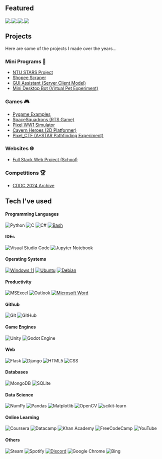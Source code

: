 <h2> Featured </h2>

<a href="https://github.com/NabilAidilreza/NTU_STARS_Project">
 <img align="center" src="https://github-readme-stats.vercel.app/api/pin/?username=nabilaidilreza&repo=NTU_STARS_Project&theme=react" />
</a>

<a href="https://github.com/NabilAidilreza/CTF_Basics">
 <img align="center" src="https://github-readme-stats.vercel.app/api/pin/?username=nabilaidilreza&repo=CTF_Basics&theme=react" />
</a>

<a href="https://github.com/NabilAidilreza/researchcompiler">
 <img align="center" src="https://github-readme-stats.vercel.app/api/pin/?username=nabilaidilreza&repo=researchcompiler&theme=react" />
</a>

<a href="https://github.com/NabilAidilreza/ctf_pixel_sim">
 <img align="center" src="https://github-readme-stats.vercel.app/api/pin/?username=nabilaidilreza&repo=ctf_pixel_sim&theme=react" />
</a>

<h2> Projects </h2>
Here are some of the projects I made over the years...
<h3>Mini Programs 📂</h3>
    <ul>
        <li><a href ="https://github.com/NabilAidilreza/NTU_STARS_Project">NTU STARS Project</a></li>
        <li><a href ="https://github.com/NabilAidilreza/ShopeeScraper">Shopee Scraper</a></li>
        <li><a href ="https://github.com/NabilAidilreza/GUI_Assistant">GUI Assistant (Server Client Model)</a></li>
        <li><a href ="https://github.com/NabilAidilreza/desktop_bot">Mini Desktop Bot (Virtual Pet Experiment)</a></li>
    </ul>
<h3>Games 🎮</h3>
    <ul>
        <li><a href ="https://github.com/NabilAidilreza/pygames">Pygame Examples</a></li>
        <li><a href ="https://github.com/NabilAidilreza/spacesquadrons">SpaceSquadrons (RTS Game)</a></li>
        <li><a href ="https://github.com/NabilAidilreza/ww1_pixel_sim">Pixel WW1 Simulator</a></li>
        <li><a href ="https://github.com/NabilAidilreza/2D_platformer">Cavern Heroes (2D Platformer)</a></li>
        <li><a href ="https://github.com/NabilAidilreza/ctf_pixel_sim">Pixel_CTF (A*STAR Pathfinding Experiment)</a></li>
    </ul>
<h3>Websites 🌐</h3>
    <ul>
        <li><a href ="https://github.com/NabilAidilreza/fast_food_website">Full Stack Web Project (School)</a></li>
    </ul>
<h3>Competitions 🏆</h3>
<ul>
  <li><a href="https://github.com/NabilAidilreza/CDDC-2024-Archive">CDDC 2024 Archive</a></li>
</ul>
<h2> Tech I've used </h2>

  #### Programming Languages
  ![Python](https://img.shields.io/badge/python-3670A0?style=for-the-badge&logo=python&logoColor=ffdd54)
  ![C](https://img.shields.io/badge/c-%2300599C.svg?style=for-the-badge&logo=c&logoColor=white)
  ![C#](https://img.shields.io/badge/c%23-%23239120.svg?style=for-the-badge&logo=c-sharp&logoColor=white)
  [![Bash](https://img.shields.io/badge/Bash-4EAA25?style=for-the-badge&logo=gnubash&logoColor=fff)](#)
  #### IDEs
  ![Visual Studio Code](https://img.shields.io/badge/Visual%20Studio%20Code-0078d7.svg?style=for-the-badge&logo=visual-studio-code&logoColor=white)
  ![Jupyter Notebook](https://img.shields.io/badge/jupyter-%23FA0F00.svg?style=for-the-badge&logo=jupyter&logoColor=white)
  #### Operating Systems
  [![Windows 11](https://img.shields.io/badge/Windows%2011-0078D4?style=for-the-badge&logo=windows11&logoColor=fff)](#)
  [![Ubuntu](https://img.shields.io/badge/Ubuntu-E95420?style=for-the-badge&logo=ubuntu&logoColor=white)](#)
  [![Debian](https://img.shields.io/badge/Debian-A81D33?style=for-the-badge&logo=debian&logoColor=fff)](#)
  #### Productivity
  ![MSExcel](https://img.shields.io/badge/Microsoft_Excel-217346?style=for-the-badge&logo=microsoft-excel&logoColor=white) 
  ![Outlook](https://img.shields.io/badge/Microsoft_Outlook-0078D4?style=for-the-badge&logo=microsoft-outlook&logoColor=white)
  [![Microsoft Word](https://img.shields.io/badge/Microsoft_Word-2B579A?style=for-the-badge&logo=microsoft-word&logoColor=white)](#)
  #### Github
  ![Git](https://img.shields.io/badge/Git-F05032?style=for-the-badge&logo=git&logoColor=white)
  ![GitHub](https://img.shields.io/badge/GitHub-100000?style=for-the-badge&logo=github&logoColor=white)
  #### Game Engines
  ![Unity](https://img.shields.io/badge/unity-%23000000.svg?style=for-the-badge&logo=unity&logoColor=white)
  ![Godot Engine](https://img.shields.io/badge/GODOT-%23FFFFFF.svg?style=for-the-badge&logo=godot-engine)
  #### Web
  ![Flask](https://img.shields.io/badge/flask-%23000.svg?style=for-the-badge&logo=flask&logoColor=white)
  ![Django](https://img.shields.io/badge/django-%23092E20.svg?style=for-the-badge&logo=django&logoColor=white)
  ![HTML5](https://img.shields.io/badge/HTML5-E34F26?style=for-the-badge&logo=html5&logoColor=white)
  ![CSS](https://img.shields.io/badge/CSS-239120?&style=for-the-badge&logo=css3&logoColor=white)
  #### Databases
  ![MongoDB](https://img.shields.io/badge/MongoDB-%234ea94b.svg?style=for-the-badge&logo=mongodb&logoColor=white)
  ![SQLite](https://img.shields.io/badge/sqlite-%2307405e.svg?style=for-the-badge&logo=sqlite&logoColor=white)
  #### Data Science
  ![NumPy](https://img.shields.io/badge/numpy-%23013243.svg?style=for-the-badge&logo=numpy&logoColor=white)
  ![Pandas](https://img.shields.io/badge/pandas-%23150458.svg?style=for-the-badge&logo=pandas&logoColor=white)
  ![Matplotlib](https://img.shields.io/badge/Matplotlib-%23ffffff.svg?style=for-the-badge&logo=Matplotlib&logoColor=black)
  ![OpenCV](https://img.shields.io/badge/opencv-%23white.svg?style=for-the-badge&logo=opencv&logoColor=white)
  ![scikit-learn](https://img.shields.io/badge/scikit--learn-%23F7931E.svg?style=for-the-badge&logo=scikit-learn&logoColor=white)
  #### Online Learning
  ![Coursera](https://img.shields.io/badge/Coursera-%230056D2.svg?style=for-the-badge&logo=Coursera&logoColor=white)
  ![Datacamp](https://img.shields.io/badge/Datacamp-05192D?style=for-the-badge&logo=datacamp&logoColor=03E860)
  ![Khan Academy](https://img.shields.io/badge/KhanAcademy-%2314BF96.svg?style=for-the-badge&logo=KhanAcademy&logoColor=white)
  ![FreeCodeCamp](https://img.shields.io/badge/Freecodecamp-%23123.svg?&style=for-the-badge&logo=freecodecamp&logoColor=green)
  ![YouTube](https://img.shields.io/badge/YouTube-%23FF0000.svg?style=for-the-badge&logo=YouTube&logoColor=white)
  #### Others
  ![Steam](https://img.shields.io/badge/steam-%23000000.svg?style=for-the-badge&logo=steam&logoColor=white)
  ![Spotify](https://img.shields.io/badge/Spotify-1ED760?style=for-the-badge&logo=spotify&logoColor=white)
  [![Discord](https://img.shields.io/badge/Discord-%235865F2.svg?style=for-the-badge&logo=discord&logoColor=white)](#)
  ![Google Chrome](https://img.shields.io/badge/Google%20Chrome-4285F4?style=for-the-badge&logo=GoogleChrome&logoColor=white)
  ![Bing](https://img.shields.io/badge/Microsoft%20Bing-258FFA?style=for-the-badge&logo=Microsoft%20Bing&logoColor=white)




